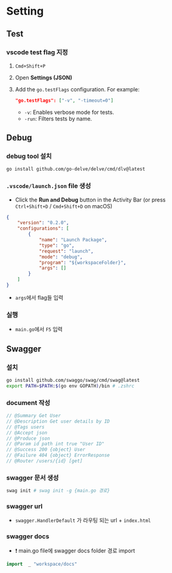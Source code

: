 # Setting





## Test



### vscode test flag 지정

1. `Cmd+Shift+P`

2. Open **Settings (JSON)**

3. Add the `go.testFlags` configuration. For example:

   ```json
   "go.testFlags": ["-v", "-timeout=0"]
   ```

   - `-v`: Enables verbose mode for tests.
   - `-run`: Filters tests by name.





## Debug



### debug tool 설치

```bash
go install github.com/go-delve/delve/cmd/dlv@latest
```



### `.vscode/launch.json` file 생성

- Click the **Run and Debug** button in the Activity Bar (or press `Ctrl+Shift+D` / `Cmd+Shift+D` on macOS)

```json
{
    "version": "0.2.0",
    "configurations": [
        {
            "name": "Launch Package",
            "type": "go",
            "request": "launch",
            "mode": "debug",
            "program": "${workspaceFolder}",
            "args": []
        }
    ]
}

```

- `args`에서 flag들 입력



### 실행

- `main.go`에서 `F5` 입력



## Swagger



### 설치

```bash
go install github.com/swaggo/swag/cmd/swag@latest
export PATH=$PATH:$(go env GOPATH)/bin # .zshrc
```



### document 작성

```go
// @Summary Get User
// @Description Get user details by ID
// @Tags users
// @Accept json
// @Produce json
// @Param id path int true "User ID"
// @Success 200 {object} User
// @Failure 404 {object} ErrorResponse
// @Router /users/{id} [get]
```



### swagger 문서 생성

```bash
swag init # swag init -g {main.go 경로}
```



### swagger url

- `swagger.HandlerDefault` 가 라우팅 되는 url + `index.html`



### swagger docs

- :exclamation: main.go file에 swagger docs folder 경로 import

```go
import	_ "workspace/docs"
```

































